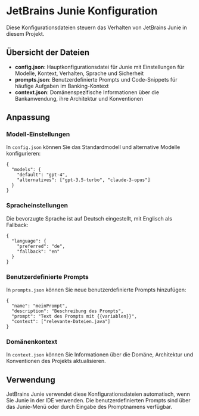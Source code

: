 # JetBrains Junie Konfiguration

Diese Konfigurationsdateien steuern das Verhalten von JetBrains Junie in diesem Projekt.

## Übersicht der Dateien

- **config.json**: Hauptkonfigurationsdatei für Junie mit Einstellungen für Modelle, Kontext, Verhalten, Sprache und Sicherheit
- **prompts.json**: Benutzerdefinierte Prompts und Code-Snippets für häufige Aufgaben im Banking-Kontext
- **context.json**: Domänenspezifische Informationen über die Bankanwendung, ihre Architektur und Konventionen

## Anpassung

### Modell-Einstellungen

In `config.json` können Sie das Standardmodell und alternative Modelle konfigurieren:

```
{
  "models": {
    "default": "gpt-4",
    "alternatives": ["gpt-3.5-turbo", "claude-3-opus"]
  }
}
```

### Spracheinstellungen

Die bevorzugte Sprache ist auf Deutsch eingestellt, mit Englisch als Fallback:

```
{
  "language": {
    "preferred": "de",
    "fallback": "en"
  }
}
```

### Benutzerdefinierte Prompts

In `prompts.json` können Sie neue benutzerdefinierte Prompts hinzufügen:

```
{
  "name": "meinPrompt",
  "description": "Beschreibung des Prompts",
  "prompt": "Text des Prompts mit {{variablen}}",
  "context": ["relevante-Dateien.java"]
}
```

### Domänenkontext

In `context.json` können Sie Informationen über die Domäne, Architektur und Konventionen des Projekts aktualisieren.

## Verwendung

JetBrains Junie verwendet diese Konfigurationsdateien automatisch, wenn Sie Junie in der IDE verwenden. Die benutzerdefinierten Prompts sind über das Junie-Menü oder durch Eingabe des Promptnamens verfügbar.
